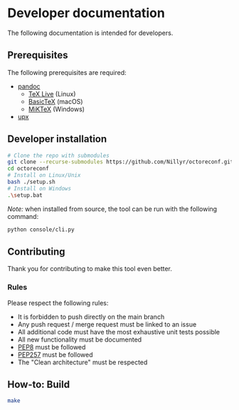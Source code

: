 # Developer documentation

The following documentation is intended for developers.

## Prerequisites

The following prerequisites are required:

- [pandoc](https://pandoc.org/installing.html#)
  - [TeX Live](https://www.tug.org/texlive/) (Linux)
  - [BasicTeX](https://www.tug.org/mactex/morepackages.html) (macOS)
  - [MiKTeX](https://miktex.org) (Windows)
- [upx](https://upx.github.io)

## Developer installation

```bash
# Clone the repo with submodules
git clone --recurse-submodules https://github.com/Nillyr/octoreconf.git
cd octoreconf
# Install on Linux/Unix
bash ./setup.sh
# Install on Windows
.\setup.bat
```

_Note:_ when installed from source, the tool can be run with the following command:

```bash
python console/cli.py
```

## Contributing

Thank you for contributing to make this tool even better.

### Rules

Please respect the following rules:

- It is forbidden to push directly on the main branch
- Any push request / merge request must be linked to an issue
- All additional code must have the most exhaustive unit tests possible
- All new functionality must be documented
- [PEP8](https://www.python.org/dev/peps/pep-0008/) must be followed
- [PEP257](https://www.python.org/dev/peps/pep-0257/) must be followed
- The "Clean architecture" must be respected

## How-to: Build

```bash
make
```
